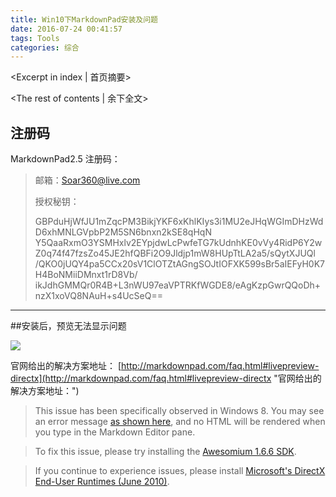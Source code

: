 ```yaml
---
title: Win10下MarkdownPad安装及问题
date: 2016-07-24 00:41:57
tags: Tools
categories: 综合
---
```

<Excerpt in index | 首页摘要> 
<!-- more -->
<The rest of contents | 余下全文>

## 注册码
MarkdownPad2.5 注册码：

> 邮箱：Soar360@live.com
> 
> 授权秘钥：
> 
> GBPduHjWfJU1mZqcPM3BikjYKF6xKhlKIys3i1MU2eJHqWGImDHzWdD6xhMNLGVpbP2M5SN6bnxn2kSE8qHqN
> Y5QaaRxmO3YSMHxlv2EYpjdwLcPwfeTG7kUdnhKE0vVy4RidP6Y2wZ0q74f47fzsZo45JE2hfQBFi2O9Jldjp1mW8HUpTtLA2a5/sQytXJUQl
> /QKO0jUQY4pa5CCx20sV1ClOTZtAGngSOJtIOFXK599sBr5aIEFyH0K7H4BoNMiiDMnxt1rD8Vb/
> ikJdhGMMQr0R4B+L3nWU97eaVPTRKfWGDE8/eAgKzpGwrQQoDh+nzX1xoVQ8NAuH+s4UcSeQ==


----------


##安装后，预览无法显示问题

![](http://i.imgur.com/zu7sGKf.png)

官网给出的解决方案地址：
[http://markdownpad.com/faq.html#livepreview-directx](http://markdownpad.com/faq.html#livepreview-directx "官网给出的解决方案地址：")

> This issue has been specifically observed in Windows 8. You may see an error message [as shown here](http://markdownpad.com/img/faq/markdownpad-livepreview-crash-directx.png), and no HTML will be rendered when you type in the Markdown Editor pane.

>To fix this issue, please try installing the [Awesomium 1.6.6 SDK](http://markdownpad.com/download/awesomium_v1.6.6_sdk_win.exe).

>If you continue to experience issues, please install [Microsoft's DirectX End-User Runtimes (June 2010)](http://www.microsoft.com/en-us/download/details.aspx?id=8109).



